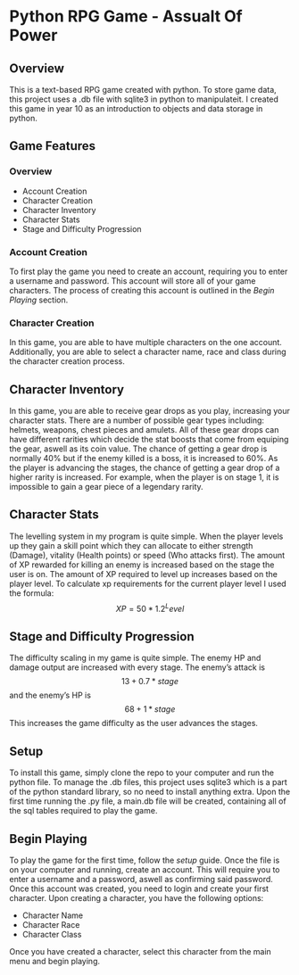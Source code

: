 # Python RPG Game - Assualt Of Power

## Overview
This is a text-based RPG game created with python. To store game data, this project uses a .db file with sqlite3 in python to manipulateit. I created this game in year 10 as an introduction to objects and data storage in python. 

## Game Features
### Overview
- Account Creation
- Character Creation
- Character Inventory
- Character Stats
- Stage and Difficulty Progression
### Account Creation
To first play the game you need to create an account, requiring you to enter a username and password. This account will store all of your game characters. The process of creating this account is outlined in the *Begin Playing* section.

### Character Creation
In this game, you are able to have multiple characters on the one account. Additionally, you are able to select a character name, race and class during the character creation process. 

## Character Inventory
In this game, you are able to receive gear drops as you play, increasing your character stats. There are a number of possible gear types including: helmets, weapons, chest pieces and amulets. All of these gear drops can have different rarities which decide the stat boosts that come from equiping the gear, aswell as its coin value. The chance of getting a gear drop is normally 40% but if the enemy killed is a boss, it is increased to 60%. As the player is advancing the stages, the chance of getting a gear drop of a higher rarity is increased. For example, when the player is on stage 1, it is impossible to gain a gear piece of a legendary rarity.

## Character Stats
The levelling system in my program is quite simple. When the player levels up they gain a skill point which they can allocate to either strength (Damage), vitality (Health points) or speed (Who attacks first). The amount of XP rewarded for killing an enemy is increased based on the stage the user is on. The amount of XP required to level up increases based on the player level. To calculate xp requirements for the current player level I used the formula:
$$XP = 50 * 1.2^Level$$    

## Stage and Difficulty Progression
The difficulty scaling in my game is quite simple. The enemy HP and damage output are increased with every stage. The enemy’s attack is $$13 + 0.7*stage$$ and the enemy’s HP is $$68 + 1 * stage$$ This increases the game difficulty as the user advances the stages.

## Setup
To install this game, simply clone the repo to your computer and run the python file. To manage the .db files, this project uses sqlite3 which is a part of the python standard library, so no need to install anything extra. Upon the first time running the .py file, a main.db file will be created, containing all of the sql tables required to play the game.

## Begin Playing
To play the game for the first time, follow the *setup* guide. Once the file is on your computer and running, create an account. This will require you to enter a username and a password, aswell as confirming said password. Once this account was created, you need to login and create your first character. Upon creating a character, you have the following options:  
- Character Name
- Character Race
- Character Class

Once you have created a character, select this character from the main menu and begin playing.